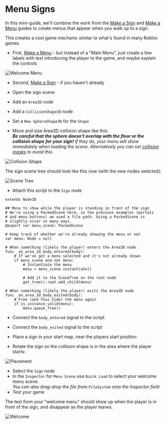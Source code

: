 # Menu Signs

In this mini-guide, we'll combine the work from the [Make a Sign](sign.md) and [Make a Menu](menus.md) guides to create menus that appear when you walk up to a sign.

This creates a cool game mechanic similar to what's found in many Roblox games.

* First, [Make a Menu](menus.md) - but instead of a "Main Menu", just create a few labels with text introducing the player to the game, and maybe explain the controls

![Welcome Menu](res/menu_signs/welcome_menu.png)

* Second, [Make a Sign](sign.md) - if you haven't already

* Open the sign scene

* Add an `Area3D` node
* Add a `CollisionShape3D` node
* Set a `New SphereShape3D` for the `Shape`
* Move and size Area3D collision shape like this:  
_**Be careful that the sphere doesn't overlap with the floor or the collision shape for your sign!** If they do, your menu will show immediately when loading the scene. Alternatively you can set [collision masks](collision_masks.md) to avoid this._

![Collision Shape](res/menu_signs/collision-shape.png)

The sign scene tree should look like this now (with the new nodes selected):

![Scene Tree](res/menu_signs/scene_tree.png)

* Attach this script to the `Sign` node

```gdscript
extends Node3D

## Menu to show while the player is standing in front of the sign
# We're using a PackedScene here, in the previous examples (portals 
# and menu buttons) we used a file path. Using a PackedScene is 
# slightly nicer in many ways.
@export var menu_scene: PackedScene

# Keep track of whether we're already showing the menu or not
var menu: Node = null

# When something (likely the player) enters the Area3D node
func _on_area_3d_body_entered(body):
	# If we've got a menu selected and it's not already shown
	if menu_scene and not menu:
		# Instantiate the menu
		menu = menu_scene.instantiate()

		# Add it to the SceneTree on the root node
		get_tree().root.add_child(menu)

# When something (likely the player) exits the Area3D node
func _on_area_3d_body_exited(body):
	# Free (and thus hide) the menu again
	if is_instance_valid(menu):
		menu.queue_free()
```

* Connect the `body_entered` signal to the script
* Connect the `body_exited` signal to the script

* Place a sign in your start map, near the players start position
* Rotate the sign so the collision shape is in the area where the player starts:

![Placement](res/menu_signs/welcome_sign.png)

* Select the `Sign` node
* In the `Inspector` for `Menu Scene` use `Quick Load` to select your welcome menu scene.  
_You can also drag-drop the file from `FileSystem` onto the Inspector field_
* Test your game

The text from your "welcome menu" should show up when the player is in front of the sign, and disappear as the player leaves.

![Welcome](res/menu_signs/welcome_text.png)
